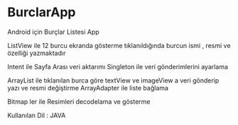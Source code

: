 # BurclarApp
Android için Burçlar Listesi App

ListView ile 12 burcu ekranda gösterme tıklanıldığında burcun ismi , resmi ve özelliği yazmaktadır

Intent ile Sayfa Arası veri aktarımı Singleton ile veri gönderimlerini ayarlama

ArrayList ile tıklanılan burca göre textView ve imageView a veri gönderip yazı ve resmi değiştirme
ArrayAdapter ile liste bağlama 

Bitmap ler ile Resimleri decodelama ve gösterme

Kullanılan Dil : JAVA



